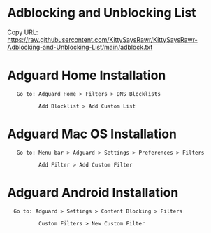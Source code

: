 # Adblocking and Unblocking List

Copy URL: https://raw.githubusercontent.com/KittySaysRawr/KittySaysRawr-Adblocking-and-Unblocking-List/main/adblock.txt




# Adguard Home Installation

       Go to: Adguard Home > Filters > DNS Blocklists

              Add Blocklist > Add Custom List


# Adguard Mac OS Installation

       Go to: Menu bar > Adguard > Settings > Preferences > Filters

              Add Filter > Add Custom Filter

# Adguard Android Installation

      Go to: Adguard > Settings > Content Blocking > Filters

              Custom Filters > New Custom Filter
